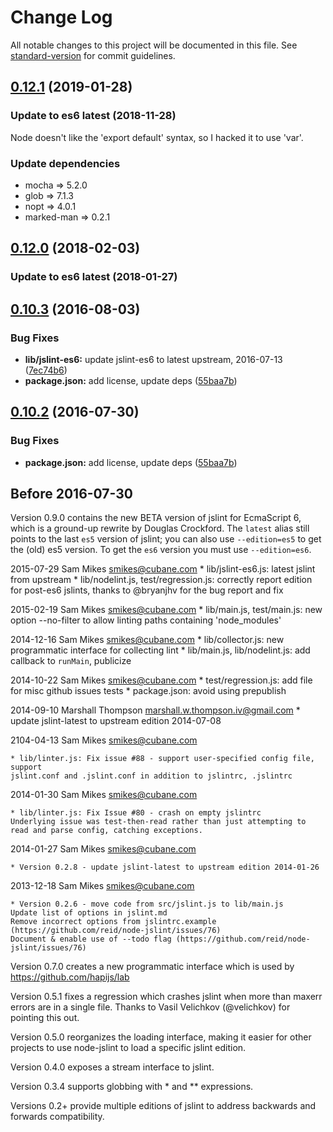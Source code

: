 # Change Log

All notable changes to this project will be documented in this file. See [standard-version](https://github.com/conventional-changelog/standard-version) for commit guidelines.

<a name="0.12.1"></a>
## [0.12.1](https://github.com/reid/node-jslint/compare/v0.12.0...v0.12.1) (2019-01-28)

### Update to es6 latest (2018-11-28)
 Node doesn't like the 'export default' syntax, so I hacked it to use 'var'.

### Update dependencies
 * mocha => 5.2.0
 * glob => 7.1.3
 * nopt => 4.0.1
 * marked-man => 0.2.1

<a name="0.12.0"></a>
## [0.12.0](https://github.com/reid/node-jslint/compare/v0.10.3...v0.12.0) (2018-02-03)

### Update to es6 latest (2018-01-27)

<a name="0.10.3"></a>
## [0.10.3](https://github.com/reid/node-jslint/compare/v0.10.1...v0.10.3) (2016-08-03)


### Bug Fixes

* **lib/jslint-es6:** update jslint-es6 to latest upstream, 2016-07-13 ([7ec74b6](https://github.com/reid/node-jslint/commit/7ec74b6))
* **package.json:** add license, update deps ([55baa7b](https://github.com/reid/node-jslint/commit/55baa7b))



<a name="0.10.2"></a>
## [0.10.2](https://github.com/reid/node-jslint/compare/v0.10.0...v0.10.2) (2016-07-30)


### Bug Fixes

* **package.json:** add license, update deps ([55baa7b](https://github.com/reid/node-jslint/commit/55baa7b))

## Before 2016-07-30

Version 0.9.0 contains the new BETA version of jslint for EcmaScript 6,
which is a ground-up rewrite by Douglas Crockford.  The `latest` alias
still points to the last `es5` version of jslint; you can also use
`--edition=es5` to get the (old) es5 version.  To get the `es6` version
you must use `--edition=es6`.

2015-07-29  Sam Mikes  <smikes@cubane.com>
        * lib/jslint-es6.js: latest jslint from upstream
        * lib/nodelint.js, test/regression.js: correctly report edition for post-es6 jslints, 
        thanks to @bryanjhv for the bug report and fix

2015-02-19  Sam Mikes  <smikes@cubane.com>
	* lib/main.js, test/main.js: new option --no-filter to allow linting paths containing 'node_modules'

2014-12-16  Sam Mikes  <smikes@cubane.com>
	* lib/collector.js: new programmatic interface for collecting lint
	* lib/main.js, lib/nodelint.js: add callback to `runMain`, publicize

2014-10-22  Sam Mikes  <smikes@cubane.com>
	* test/regression.js: add file for misc github issues tests
	* package.json: avoid using prepublish

2014-09-10  Marshall Thompson <marshall.w.thompson.iv@gmail.com>
	* update jslint-latest to upstream edition 2014-07-08

2104-04-13  Sam Mikes  <smikes@cubane.com>

	* lib/linter.js: Fix issue #88 - support user-specified config file, support
 	jslint.conf and .jslint.conf in addition to jslintrc, .jslintrc 

2014-01-30  Sam Mikes  <smikes@cubane.com>

	* lib/linter.js: Fix Issue #80 - crash on empty jslintrc
	Underlying issue was test-then-read rather than just attempting to
	read and parse config, catching exceptions.

2014-01-27  Sam Mikes  <smikes@cubane.com>

	* Version 0.2.8 - update jslint-latest to upstream edition 2014-01-26

2013-12-18  Sam Mikes  <smikes@cubane.com>

	* Version 0.2.6 - move code from src/jslint.js to lib/main.js
	Update list of options in jslint.md
	Remove incorrect options from jslintrc.example (https://github.com/reid/node-jslint/issues/76)
	Document & enable use of --todo flag (https://github.com/reid/node-jslint/issues/76)

Version 0.7.0 creates a new programmatic interface which is used by
https://github.com/hapijs/lab

Version 0.5.1 fixes a regression which crashes jslint when more than
maxerr errors are in a single file.  Thanks to Vasil Velichkov
(@velichkov) for pointing this out.

Version 0.5.0 reorganizes the loading interface, making it easier for
other projects to use node-jslint to load a specific jslint edition.

Version 0.4.0 exposes a stream interface to jslint.

Version 0.3.4 supports globbing with * and ** expressions.

Versions 0.2+ provide multiple editions of jslint to
address backwards and forwards compatibility.
